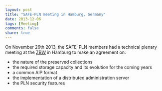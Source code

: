 ```yaml
---
layout: post
title: "SAFE-PLN meeting in Hamburg, Germany"
date: 2013-12-06
tags: [Meeting]
comments: false
share: true
---
```



On November 26th 2013, the SAFE-PLN members had a technical plenary meeting at the [ZBW](http://www.zbw.eu/index-e.html) in Hamburg to make an agreement on:

- the nature of the preserved collections
- the required storage capacity and its evolution for the coming years
- a common AIP format
- the implementation of a distributed administration server
- the PLN security features
